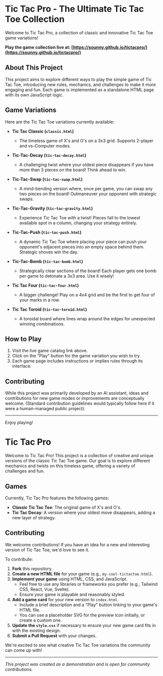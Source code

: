 
# Tic Tac Pro - The Ultimate Tic Tac Toe Collection

Welcome to Tic Tac Pro, a collection of classic and innovative Tic Tac Toe game variations!

**Play the game collection live at: [https://sounny.github.io/tictacpro/](https://sounny.github.io/tictacpro/)**

## About This Project

This project aims to explore different ways to play the simple game of Tic Tac Toe, introducing new rules, mechanics, and challenges to make it more engaging and fun. Each game is implemented as a standalone HTML page with its own JavaScript logic.

## Game Variations

Here are the Tic Tac Toe variations currently available:

*   **Tic Tac Classic (`classic.html`)**
    *   The timeless game of X's and O's on a 3x3 grid. Supports 2-player and vs-Computer modes.

*   **Tic-Tac-Decay (`tic-tac-decay.html`)**
    *   A challenging twist where your oldest piece disappears if you have more than 3 pieces on the board! Think ahead to win.

*   **Tic-Tac-Swap (`tic-tac-swap.html`)**
    *   A mind-bending version where, once per game, you can swap any two pieces on the board! Outmaneuver your opponent with strategic swaps.

*   **Tic-Tac-Gravity (`tic-tac-gravity.html`)**
    *   Experience Tic Tac Toe with a twist! Pieces fall to the lowest available spot in a column, changing your strategy entirely.

*   **Tic-Tac-Push (`tic-tac-push.html`)**
    *   A dynamic Tic Tac Toe where placing your piece can push your opponent's adjacent pieces into an empty space behind them. Strategic shoves win the day.

*   **Tic-Tac-Bomb (`tic-tac-bomb.html`)**
    *   Strategically clear sections of the board! Each player gets one bomb per game to detonate a 3x3 area. Use it wisely!

*   **Tic Tac Four (`tic-tac-four.html`)**
    *   A bigger challenge! Play on a 4x4 grid and be the first to get four of your marks in a row.

*   **Tic Tac Toroid (`tic-tac-toroid.html`)**
    *   A toroidal board where lines wrap around the edges for unexpected winning combinations.

## How to Play

1.  Visit the live game catalog link above.
2.  Click on the "Play" button for the game variation you wish to try.
3.  Each game page includes instructions or implies rules through its interface.

## Contributing

While this project was primarily developed by an AI assistant, ideas and contributions for new game modes or improvements are conceptually welcome. (Standard contribution guidelines would typically follow here if it were a human-managed public project).

---
Enjoy playing!
# Tic Tac Pro

Welcome to Tic Tac Pro! This project is a collection of creative and unique versions of the classic Tic Tac Toe game. Our goal is to explore different mechanics and twists on this timeless game, offering a variety of challenges and fun.

## Games

Currently, Tic Tac Pro features the following games:

*   **Classic Tic Tac Toe**: The original game of X's and O's.
*   **Tic Tac Decay**: A version where your oldest move disappears, adding a new layer of strategy.

## Contributing

We welcome contributions! If you have an idea for a new and interesting version of Tic Tac Toe, we'd love to see it.

To contribute:

1.  **Fork** this repository.
2.  **Create a new HTML file** for your game (e.g., `my-cool-tictactoe.html`).
3.  **Implement your game** using HTML, CSS, and JavaScript.
    *   Feel free to use any libraries or frameworks you prefer (e.g., Tailwind CSS, React, Vue, Svelte).
    *   Ensure your game is playable and reasonably styled.
4.  **Add a game card** for your new version to `index.html`.
    *   Include a brief description and a "Play" button linking to your game's HTML file.
    *   You can use a placeholder SVG for the preview icon initially, or create a custom one.
5.  **Update the `style.css`** if necessary to ensure your new game card fits in with the existing design.
6.  **Submit a Pull Request** with your changes.

We're excited to see what creative Tic Tac Toe variations the community can come up with!

---

*This project was created as a demonstration and is open for community contributions.*


